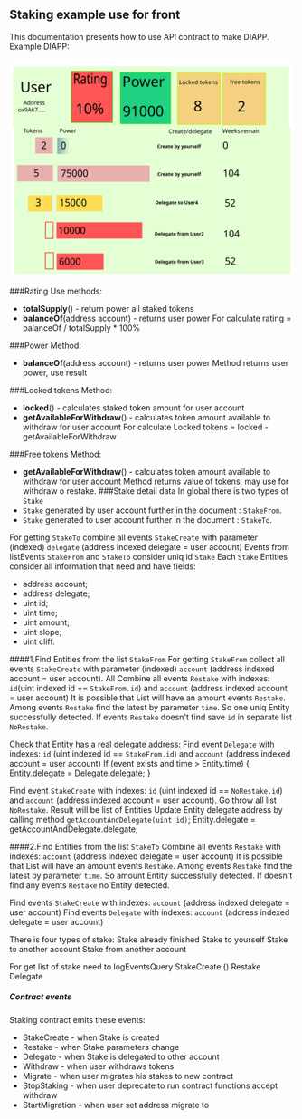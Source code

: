 ## Staking example use for front

This documentation presents how to use API contract to make DIAPP.
Example DIAPP:

![Staking](documents/svg-front/StakingFront3.svg)

###Rating
Use methods:
- **totalSupply**() - return power all staked tokens
- **balanceOf**(address account) - returns user power
For calculate rating = balanceOf / totalSupply * 100%

###Power
Method:
- **balanceOf**(address account) - returns user power
Method returns user power, use result

###Locked tokens
Method:
- **locked**() - calculates staked token amount for user account
- **getAvailableForWithdraw**() - calculates token amount available to withdraw for user account
For calculate Locked tokens =  locked - getAvailableForWithdraw

###Free tokens
Method:
- **getAvailableForWithdraw**() - calculates token amount available to withdraw for user account
Method returns value of tokens, may use for withdraw o restake.
###Stake detail data
In global there is two types of `Stake` 
- `Stake` generated by user account further in the document : `StakeFrom`.
- `Stake` generated to user account further in the document : `StakeTo`.

For getting `StakeTo` combine all events `StakeCreate` with parameter (indexed) `delegate` (address indexed delegate = user account)
Events from listEvents `StakeFrom` and `StakeTo` consider uniq id `Stake`
Each `Stake` Entities consider all information that need and have fields:
- address account;
- address delegate;
- uint id;
- uint time;
- uint amount;
- uint slope;
- uint cliff.

####1.Find Entities from the list `StakeFrom` 
For getting `StakeFrom` collect all events `StakeCreate` with parameter (indexed) `account` (address indexed account = user account).
All
Combine all events `Restake` with indexes: `id`(uint indexed id == `StakeFrom.id`) and `account` (address indexed account = user account)
It is possible that List will have an amount events `Restake`. Among events `Restake` find the latest by parameter `time`.
So one uniq Entity successfully detected. If events `Restake` doesn't find save `id` in separate list `NoRestake`.

Check that Entity has a real delegate address:
Find event `Delegate` with indexes: `id` (uint indexed id == `StakeFrom.id`) and `account` (address indexed account = user account)
If (event exists and time > Entity.time) {
   Entity.delegate =  Delegate.delegate;
}

Find event `StakeCreate` with indexes: `id` (uint indexed id == `NoRestake.id`) and `account` (address indexed account = user account).
Go throw all list `NoRestake`. Result will be list of Entities
Update Entity delegate address by calling method `getAccountAndDelegate(uint id)`;
Entity.delegate =  getAccountAndDelegate.delegate;

####2.Find Entities from the list `StakeTo`
Combine all events `Restake` with indexes: `account` (address indexed delegate = user account)
It is possible that List will have an amount events `Restake`. Among events `Restake` find the latest by parameter `time`.
So amount Entity successfully detected. If doesn't find any events `Restake` no Entity detected.

Find events `StakeCreate` with indexes: `account` (address indexed delegate = user account)
Find events `Delegate` with indexes: `account` (address indexed delegate = user account)

There is four types of stake:
Stake already finished
Stake to yourself 
Stake to another account
Stake from another account

For get list of stake need to logEventsQuery
StakeCreate ()
Restake
Delegate
##### Contract events
Staking contract emits these events:
- StakeCreate - when Stake is created
- Restake - when Stake parameters change
- Delegate - when Stake is delegated to other account
- Withdraw - when user withdraws tokens
- Migrate - when user migrates his stakes to new contract
- StopStaking - when user deprecate to run contract functions accept withdraw
- StartMigration - when user set address migrate to